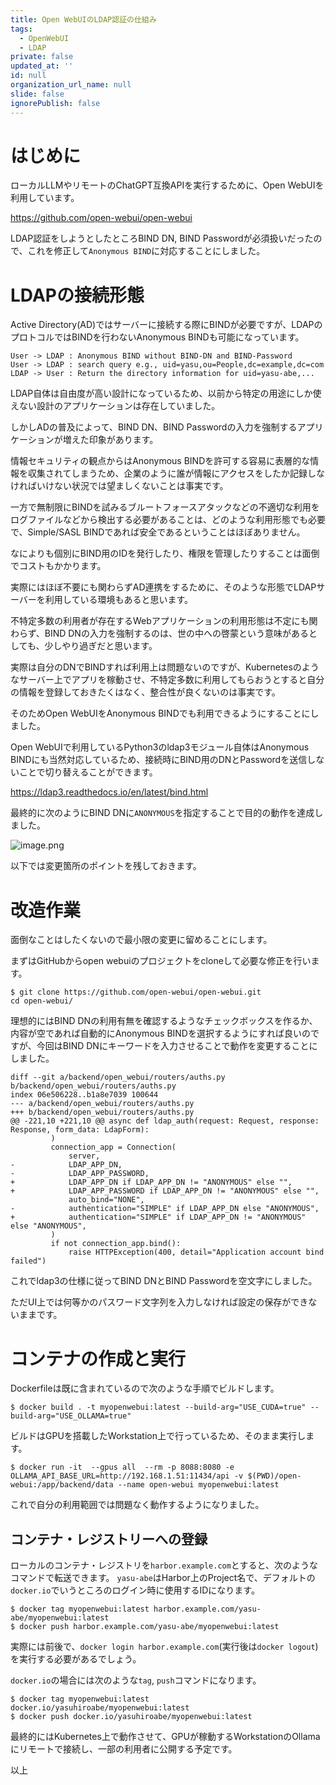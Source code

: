 ```yaml
---
title: Open WebUIのLDAP認証の仕組み
tags:
  - OpenWebUI
  - LDAP
private: false
updated_at: ''
id: null
organization_url_name: null
slide: false
ignorePublish: false
---
```

# はじめに

ローカルLLMやリモートのChatGPT互換APIを実行するために、Open WebUIを利用しています。

https://github.com/open-webui/open-webui

LDAP認証をしようとしたところBIND DN, BIND Passwordが必須扱いだったので、これを修正して``Anonymous BIND``に対応することにしました。

# LDAPの接続形態

Active Directory(AD)ではサーバーに接続する際にBINDが必要ですが、LDAPのプロトコルではBINDを行わないAnonymous BINDも可能になっています。

```plantuml
User -> LDAP : Anonymous BIND without BIND-DN and BIND-Password
User -> LDAP : search query e.g., uid=yasu,ou=People,dc=example,dc=com
LDAP -> User : Return the directory information for uid=yasu-abe,...
```

LDAP自体は自由度が高い設計になっているため、以前から特定の用途にしか使えない設計のアプリケーションは存在していました。

しかしADの普及によって、BIND DN、BIND Passwordの入力を強制するアプリケーションが増えた印象があります。

情報セキュリティの観点からはAnonymous BINDを許可する容易に表層的な情報を収集されてしまうため、企業のように誰が情報にアクセスをしたか記録しなければいけない状況では望ましくないことは事実です。

一方で無制限にBINDを試みるブルートフォースアタックなどの不適切な利用をログファイルなどから検出する必要があることは、どのような利用形態でも必要で、Simple/SASL BINDであれば安全であるということはほぼありません。

なによりも個別にBIND用のIDを発行したり、権限を管理したりすることは面倒でコストもかかります。

実際にはほぼ不要にも関わらずAD連携をするために、そのような形態でLDAPサーバーを利用している環境もあると思います。

不特定多数の利用者が存在するWebアプリケーションの利用形態は不定にも関わらず、BIND DNの入力を強制するのは、世の中への啓蒙という意味があるとしても、少しやり過ぎだと思います。

実際は自分のDNでBINDすれば利用上は問題ないのですが、Kubernetesのようなサーバー上でアプリを稼動させ、不特定多数に利用してもらおうとすると自分の情報を登録しておきたくはなく、整合性が良くないのは事実です。

そのためOpen WebUIをAnonymous BINDでも利用できるようにすることにしました。

Open WebUIで利用しているPython3のldap3モジュール自体はAnonymous BINDにも当然対応しているため、接続時にBIND用のDNとPasswordを送信しないことで切り替えることができます。

https://ldap3.readthedocs.io/en/latest/bind.html

最終的に次のようにBIND DNに``ANONYMOUS``を指定することで目的の動作を達成しました。

![image.png](https://qiita-image-store.s3.ap-northeast-1.amazonaws.com/0/78296/1fe6b33c-c951-4df4-9626-fe3f30b07f26.png)

以下では変更箇所のポイントを残しておきます。

# 改造作業

面倒なことはしたくないので最小限の変更に留めることにします。

まずはGitHubからopen webuiのプロジェクトをcloneして必要な修正を行います。

```bash:
$ git clone https://github.com/open-webui/open-webui.git
cd open-webui/
```

理想的にはBIND DNの利用有無を確認するようなチェックボックスを作るか、内容が空であれば自動的にAnonymous BINDを選択するようにすれば良いのですが、今回はBIND DNにキーワードを入力させることで動作を変更することにしました。

```diff:変更箇所の差分
diff --git a/backend/open_webui/routers/auths.py b/backend/open_webui/routers/auths.py
index 06e506228..b1a8e7039 100644
--- a/backend/open_webui/routers/auths.py
+++ b/backend/open_webui/routers/auths.py
@@ -221,10 +221,10 @@ async def ldap_auth(request: Request, response: Response, form_data: LdapForm):
         )
         connection_app = Connection(
             server,
-            LDAP_APP_DN,
-            LDAP_APP_PASSWORD,
+            LDAP_APP_DN if LDAP_APP_DN != "ANONYMOUS" else "",
+            LDAP_APP_PASSWORD if LDAP_APP_DN != "ANONYMOUS" else "",
             auto_bind="NONE",
-            authentication="SIMPLE" if LDAP_APP_DN else "ANONYMOUS",
+            authentication="SIMPLE" if LDAP_APP_DN != "ANONYMOUS" else "ANONYMOUS",
         )
         if not connection_app.bind():
             raise HTTPException(400, detail="Application account bind failed")
```

これでldap3の仕様に従ってBIND DNとBIND Passwordを空文字にしました。

ただUI上では何等かのパスワード文字列を入力しなければ設定の保存ができないままです。

# コンテナの作成と実行

Dockerfileは既に含まれているので次のような手順でビルドします。

```
$ docker build . -t myopenwebui:latest --build-arg="USE_CUDA=true" --build-arg="USE_OLLAMA=true"
```

ビルドはGPUを搭載したWorkstation上で行っているため、そのまま実行します。

```
$ docker run -it  --gpus all  --rm -p 8088:8080 -e OLLAMA_API_BASE_URL=http://192.168.1.51:11434/api -v $(PWD)/open-webui:/app/backend/data --name open-webui myopenwebui:latest
```

これで自分の利用範囲では問題なく動作するようになりました。

## コンテナ・レジストリーへの登録

ローカルのコンテナ・レジストリを``harbor.example.com``とすると、次のようなコマンドで転送できます。
``yasu-abe``はHarbor上のProject名で、デフォルトの``docker.io``でいうところのログイン時に使用するIDになります。

```
$ docker tag myopenwebui:latest harbor.example.com/yasu-abe/myopenwebui:latest
$ docker push harbor.example.com/yasu-abe/myopenwebui:latest
```

実際には前後で、``docker login harbor.example.com``(実行後は``docker logout``)を実行する必要があるでしょう。

``docker.io``の場合には次のような``tag``, ``push``コマンドになります。

```
$ docker tag myopenwebui:latest docker.io/yasuhiroabe/myopenwebui:latest
$ docker push docker.io/yasuhiroabe/myopenwebui:latest
```

最終的にはKubernetes上で動作させて、GPUが稼動するWorkstationのOllamaにリモートで接続し、一部の利用者に公開する予定です。

以上
